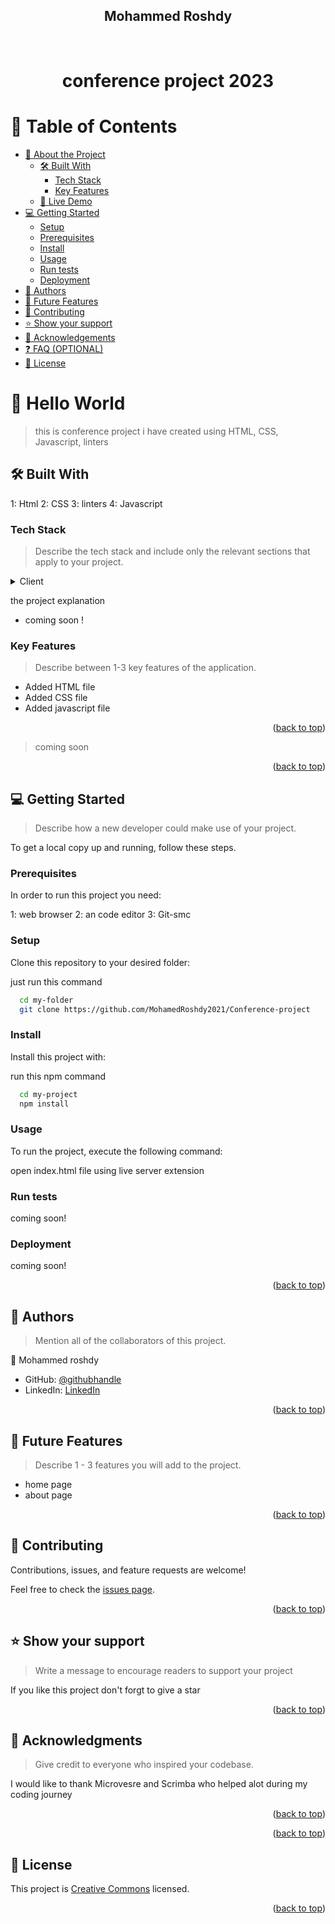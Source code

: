 <a name="readme-top"></a>

<!--
HOW TO USE:
This is an example of how you may give instructions on setting up your project locally.

Modify this file to match your project and remove sections that don't apply.

REQUIRED SECTIONS:
- Table of Contents
- About the Project
  - Built With
  - Live Demo
- Getting Started
- Authors
- Future Features
- Contributing
- Show your support
- Acknowledgements
- License

OPTIONAL SECTIONS:
- FAQ

After you're finished please remove all the comments and instructions!
-->

<div align="center">
  <!-- You are encouraged to replace this logo with your own! Otherwise you can also remove it. -->
  <h2> Mohammed Roshdy </h2>
  <br/>

  <h1><b>conference project 2023</b></13>

</div>

<!-- TABLE OF CONTENTS -->

# 📗 Table of Contents

- [📖 About the Project](#about-project)
  - [🛠 Built With](#built-with)
    - [Tech Stack](#tech-stack)
    - [Key Features](#key-features)
  - [🚀 Live Demo](#live-demo)
- [💻 Getting Started](#getting-started)
  - [Setup](#setup)
  - [Prerequisites](#prerequisites)
  - [Install](#install)
  - [Usage](#usage)
  - [Run tests](#run-tests)
  - [Deployment](#deployment)
- [👥 Authors](#authors)
- [🔭 Future Features](#future-features)
- [🤝 Contributing](#contributing)
- [⭐️ Show your support](#support)
- [🙏 Acknowledgements](#acknowledgements)
- [❓ FAQ (OPTIONAL)](#faq)
- [📝 License](#license)

<!-- PROJECT DESCRIPTION -->

# 📖 Hello World <a name="about-project"></a>

> this is conference project i have created using HTML, CSS, Javascript, linters

## 🛠 Built With <a name="built-with"></a>

1: Html
2: CSS
3: linters
4: Javascript

### Tech Stack <a name="tech-stack"></a>

> Describe the tech stack and include only the relevant sections that apply to your project.

<details>
  <summary>Client</summary>
  <ul>
    <li><a href="https://html.com/">Html</a></li>
    <li><a href="https://w3schools.com/">CSS</a></li>
    <li><a href="https://w3schools.com/">Javascript</a></li>
  </ul>
</details>
</details>

<!-- Features -->
<p>the project explanation</p>

- coming soon !

### Key Features <a name="key-features"></a>

> Describe between 1-3 key features of the application.

- Added HTML file
- Added CSS file
- Added javascript file

<p align="right">(<a href="#readme-top">back to top</a>)</p>

<!-- LIVE DEMO -->

> coming soon

<p align="right">(<a href="#readme-top">back to top</a>)</p>

<!-- GETTING STARTED -->

## 💻 Getting Started <a name="getting-started"></a>

> Describe how a new developer could make use of your project.

To get a local copy up and running, follow these steps.

### Prerequisites

In order to run this project you need:

1: web browser
2: an code editor
3: Git-smc

### Setup

Clone this repository to your desired folder:

just run this command

```sh
  cd my-folder
  git clone https://github.com/MohamedRoshdy2021/Conference-project
```

### Install

Install this project with:

run this npm command

```sh
  cd my-project
  npm install
```

### Usage

To run the project, execute the following command:

open index.html file using live server extension

### Run tests

coming soon!

### Deployment

coming soon!

<p align="right">(<a href="#readme-top">back to top</a>)</p>

<!-- AUTHORS -->

## 👥 Authors <a name="authors"></a>

> Mention all of the collaborators of this project.

👤 Mohammed roshdy

- GitHub: [@githubhandle](https://github.com/MohamedRoshdy2021)
- LinkedIn: [LinkedIn](https://www.linkedin.com/in/mohammed-elkhadragy-2b58b6215/)

<p align="right">(<a href="#readme-top">back to top</a>)</p>

<!-- FUTURE FEATURES -->

## 🔭 Future Features <a name="future-features"></a>

> Describe 1 - 3 features you will add to the project.

- home page 
- about page 

<p align="right">(<a href="#readme-top">back to top</a>)</p>

<!-- CONTRIBUTING -->

## 🤝 Contributing <a name="contributing"></a>

Contributions, issues, and feature requests are welcome!

Feel free to check the [issues page](../../issues/).

<p align="right">(<a href="#readme-top">back to top</a>)</p>

<!-- SUPPORT -->

## ⭐️ Show your support <a name="support"></a>

> Write a message to encourage readers to support your project

If you like this project don't forgt to give a star

<p align="right">(<a href="#readme-top">back to top</a>)</p>

<!-- ACKNOWLEDGEMENTS -->

## 🙏 Acknowledgments <a name="acknowledgements"></a>

> Give credit to everyone who inspired your codebase.

I would like to thank Microvesre and Scrimba who helped alot during my coding journey

<p align="right">(<a href="#readme-top">back to top</a>)</p>

<!-- FAQ (optional) -->

<p align="right">(<a href="#readme-top">back to top</a>)</p>

<!-- LICENSE -->

## 📝 License <a name="license"></a>

This project is [Creative Commons](./cc.md) licensed.

<p align="right">(<a href="#readme-top">back to top</a>)</p>
